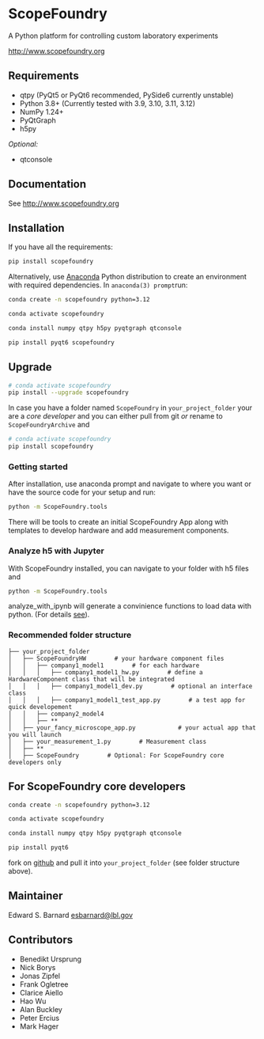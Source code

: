 ScopeFoundry
============

A Python platform for controlling custom laboratory 
experiments

<http://www.scopefoundry.org>


Requirements
------------

* qtpy (PyQt5 or PyQt6 recommended, PySide6 currently unstable)
* Python 3.8+ (Currently tested with 3.9, 3.10, 3.11, 3.12)
* NumPy 1.24+
* PyQtGraph
* h5py

_Optional:_

* qtconsole

Documentation
-------------

See <http://www.scopefoundry.org>

Installation
------------

If you have all the requirements:

```sh
pip install scopefoundry
```

Alternatively, use [Anaconda]([https://www.anaconda.com/download/success) Python distribution to create an environment with required dependencies. In `anaconda(3) prompt`run:

```sh
conda create -n scopefoundry python=3.12
```
```sh
conda activate scopefoundry
```
```sh
conda install numpy qtpy h5py pyqtgraph qtconsole
```
```sh
pip install pyqt6 scopefoundry
```

Upgrade
-------

```sh
# conda activate scopefoundry
pip install --upgrade scopefoundry
```

In case you have a folder named `ScopeFoundry` in `your_project_folder` your are a *core developer* and you can either pull from git *or* rename to `ScopeFoundryArchive` and

```sh
# conda activate scopefoundry
pip install scopefoundry
```

### Getting started

After installation, use anaconda prompt and navigate to where you want or have the source code for your setup and run:

```sh
python -m ScopeFoundry.tools
```

There will be tools to create an initial ScopeFoundry App along with templates to develop hardware and add measurement components.

### Analyze h5 with Jupyter

With ScopeFoundry installed, you can navigate to your folder with h5 files and

```sh
python -m ScopeFoundry.tools
```

analyze_with_ipynb will generate a convinience functions to load data with python. (For details [see](https://scopefoundry.org/docs/30_tips_and_tricks/analyze-with-ipynb/)).



### Recommended folder structure

```
├── your_project_folder
│   ├── ScopeFoundryHW        # your hardware component files
│   │	├── company1_model1        # for each hardware
│   │	│	├── company1_model1_hw.py        # define a HardwareComponent class that will be integrated
│   │	│	├── company1_model1_dev.py        # optional an interface class 
│   │	│	├── company1_model1_test_app.py        # a test app for quick developement
│   │	├── company2_model4
│   │	├── **
│   ├── your_fancy_microscope_app.py 			# your actual app that you will launch
│   ├── your_measurement_1.py        # Measurement class 
│   ├── **
│   ├── ScopeFoundry        # Optional: For ScopeFoundry core developers only
```



For ScopeFoundry core developers
---------------

```sh
conda create -n scopefoundry python=3.12
```
```sh
conda activate scopefoundry
```
```sh
conda install numpy qtpy h5py pyqtgraph qtconsole
```
```sh
pip install pyqt6
```


fork on [github](https://github.com/ScopeFoundry/ScopeFoundry) and pull it into `your_project_folder` (see folder structure above).


Maintainer
----------

Edward S. Barnard <esbarnard@lbl.gov>

Contributors
------------

* Benedikt Ursprung
* Nick Borys
* Jonas Zipfel
* Frank Ogletree
* Clarice Aiello
* Hao Wu
* Alan Buckley
* Peter Ercius
* Mark Hager

